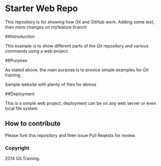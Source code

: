 # Starter Web Repo

This repository is for showing how Git and GitHub work. Adding some text, then more changes on myfeature branch

##Introduction

This example is to show different parts of the Git repository and various commands using a web project.

##Purpose

As stated above, the main purpose is to provice simple examples for Git training.

Sample website with plenty of files for demos

##Deployment

This is a simple web project, deployment can be on any web server or even local file system.

## How to contribute

Please fork this repository and then issue Pull Reqests for review.

### Copyright

2014 Git.Training. 